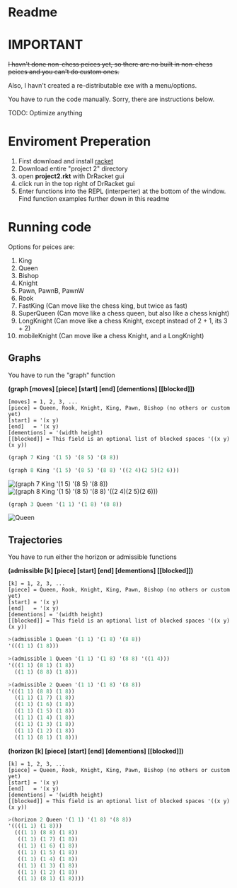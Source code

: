 # Readme

# IMPORTANT
~~I havn't done non-chess peices yet, so there are no built in non-chess peices and you can't do custom ones.~~

Also, I havn't created a re-distributable exe with a menu/options. 

You have to run the code manually. Sorry, there are instructions below.

TODO: Optimize anything

# Enviroment Preperation
1. First download and install [racket](https://racket-lang.org/ "Racket Lang")
2. Download entire "project 2" directory
3. open **project2.rkt** with DrRacket gui
4. click run in the top right of DrRacket gui
5. Enter functions into the REPL (interperter) at the bottom of the window. Find function examples further down in this readme

# Running code

Options for peices are:
1.  King
2.  Queen
3.  Bishop
4.  Knight
5.  Pawn, PawnB, PawnW
6.  Rook
7.  FastKing (Can move like the chess king, but twice as fast)
8.  SuperQueen (Can move like a chess queen, but also like a chess knight)
9.  LongKnight (Can move like a chess Knight, except instead of 2 + 1, its 3 + 2)
10. mobileKnight (Can move like a chess Knight, and a LongKnight)

## Graphs
You have to run the "graph" function

**(graph [moves] [piece] [start] [end] [dementions] [[blocked]])**

    [moves] = 1, 2, 3, ...
    [piece] = Queen, Rook, Knight, King, Pawn, Bishop (no others or custom yet)
    [start] = '(x y)
    [end]   = '(x y)
    [dementions] = '(width height)
    [[blocked]] = This field is an optional list of blocked spaces '((x y) (x y))

```scheme
(graph 7 King '(1 5) '(8 5) '(8 8))

(graph 8 King '(1 5) '(8 5) '(8 8) '((2 4)(2 5)(2 6)))
```
![(graph 7 King '(1 5) '(8 5) '(8 8))](https://i.imgur.com/PNmZTW4.png)    ![(graph 8 King '(1 5) '(8 5) '(8 8) '((2 4)(2 5)(2 6)))](https://i.imgur.com/5H21vhZ.png)


```scheme
(graph 3 Queen '(1 1) '(1 8) '(8 8))
```
![Queen](https://i.imgur.com/8TGcFVA.png)

## Trajectories
You have to run either the horizon or admissible functions


**(admissible [k] [piece] [start] [end] [dementions] [[blocked]])**
    
    [k] = 1, 2, 3, ...
    [piece] = Queen, Rook, Knight, King, Pawn, Bishop (no others or custom yet)
    [start] = '(x y)
    [end]   = '(x y)
    [dementions] = '(width height)
    [[blocked]] = This field is an optional list of blocked spaces '((x y) (x y))

```scheme
>(admissible 1 Queen '(1 1) '(1 8) '(8 8))
'(((1 1) (1 8)))

>(admissible 1 Queen '(1 1) '(1 8) '(8 8) '((1 4)))
'(((1 1) (8 1) (1 8)) 
  ((1 1) (8 8) (1 8)))

>(admissible 2 Queen '(1 1) '(1 8) '(8 8))
'(((1 1) (8 8) (1 8))
  ((1 1) (1 7) (1 8))
  ((1 1) (1 6) (1 8))
  ((1 1) (1 5) (1 8)) 
  ((1 1) (1 4) (1 8)) 
  ((1 1) (1 3) (1 8)) 
  ((1 1) (1 2) (1 8)) 
  ((1 1) (8 1) (1 8)))
```


**(horizon [k] [piece] [start] [end] [dementions] [[blocked]])**
    
    [k] = 1, 2, 3, ...
    [piece] = Queen, Rook, Knight, King, Pawn, Bishop (no others or custom yet)
    [start] = '(x y)
    [end]   = '(x y)
    [dementions] = '(width height)
    [[blocked]] = This field is an optional list of blocked spaces '((x y) (x y))

```scheme
>(horizon 2 Queen '(1 1) '(1 8) '(8 8))
'((((1 1) (1 8))) 
  (((1 1) (8 8) (1 8)) 
   ((1 1) (1 7) (1 8)) 
   ((1 1) (1 6) (1 8)) 
   ((1 1) (1 5) (1 8)) 
   ((1 1) (1 4) (1 8)) 
   ((1 1) (1 3) (1 8)) 
   ((1 1) (1 2) (1 8)) 
   ((1 1) (8 1) (1 8))))
```
